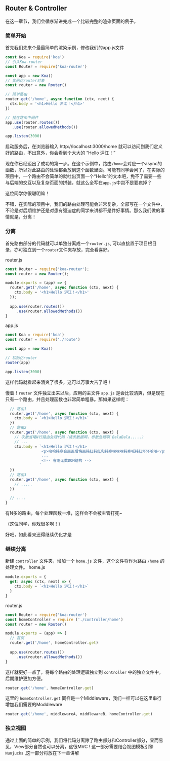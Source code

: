 ## Router & Controller

在这一章节，我们会循序渐进完成一个比较完整的渲染页面的例子。

### 简单开始

首先我们先来个最最简单的渲染示例，修改我们的app.js文件

```js
const Koa = require('koa')
// 引入Koa-router
const Router = require('koa-router')

const app = new Koa()
// 实例化router对象
const router = new Router()

// 简单路由
router.get('/home', async function (ctx, next) {
  ctx.body = '<h1>Hello 沪江！</h1>'    
})

// 挂在路由中间件
app.use(router.routes())
   .use(router.allowedMethods())

app.listen(3000)
```
启动服务后，在浏览器输入 http://localhost:3000/home 就可以访问到我们定义好的路由，不出意外，你会看到个大大的 “Hello 沪江！”

现在你已经迈出了成功的第一步。在这个示例中，路由`/home`会对应一个async的函数，所以对此路由的处理都会放到这个函数里面。可能有同学会问了，在实际的项目中，一个路由不会简单的就吐出页面一个“Hello”的文本吧，免不了需要一些与后端的交互以及复杂页面的拼装，就这么全写在`app.js`中岂不是要疯掉？

这位同学你很聪明嘛！ 

不错，在实际的项目中，我们的路由处理可能会非常复杂，全部写在一个文件中，不论是对后期维护还是对患有强迫症的同学来讲都不是件好事情。那么我们做的事情就是，分离！

### 分离

首先路由部分的代码就可以单独分离成一个`router.js`, 可以直接置于项目根目录，亦可独立到一个`router`文件夹存放，完全看喜好。

router.js
```js
const Router = require('koa-router');
const router = new Router();

module.exports = (app) => {
  router.get('/home', async function (ctx, next) {
    ctx.body = '<h1>Hello 沪江！</h1>'    
  });
  
  app.use(router.routes())
     .use(router.allowedMethods())
}
``` 
app.js
```js
const Koa = require('koa')
const router = require('./route')

const app = new Koa()

// 初始化router
router(app)

app.listen(3000)
```
这样代码就看起来清爽了很多，这可以万事大吉了吧！

慢着！`router` 文件独立出来以后，应用的主文件 `app.js` 是会比较清爽，但是现在只有一个路由，并且处理函数也非常简单粗暴。那如果这样呢：

```js
  // 路由1
  router.get('/home', async function (ctx, next) {
    ctx.body = `<h1>Hello 沪江！</h1>`    
  })
  // 路由2
  router.get('/home', async function (ctx, next) {
    // 次数省略N行路由处理代码（请求数据啊，参数处理啊 BalaBala.....）
    // ...
    ctx.body = `<h1>Hello 沪江！</h1>
                <p>哈哈韩寒会画画后悔画韩红韩红和韩寒嘿嘿嘿韩寒喊韩红坏坏哈哈</p>
                ...
                <!-- 省略无数DOM结构 -->
               `    
  })
  // 路由3
  router.get('/home', async function (ctx, next) {
    // .....    
  })

  // ....
}
```

有N多的路由，每个处理函数一堆，这样会不会被主管打死~ 

（这位同学，你戏很多啊！）

好吧，如此看来还得继续优化才是

### 继续分离

新建 `controller` 文件夹，增加一个 `home.js` 文件，这个文件将作为路由 `/home` 的处理文件。
home.js
```js
module.exports = {
  get: async (ctx, next) => {
    ctx.body = `<h1>Hello 沪江！</h1>` 
  }
}
```

router.js
```js
const Router = require('koa-router')
const homeController = require ('./controller/home')
const router = new Router()

module.exports = (app) => {
  // 首页
  router.get('/home', homeController.get)
  
  app.use(router.routes())
     .use(router.allowedMethods())
}
```

这样就更好一点了，将每个路由的处理逻辑独立到 `controller` 中的独立文件中，后期维护更加方便。

```js
router.get('/home', homeController.get)
```

这里的 `homeController.get` 同样是一个Middleware，我们一样可以在这里串行增加我们需要的Moddleware

```js
router.get('/home', middlewareA, middlewareB, homeController.get)
```

### 独立视图

通过上面的简单的示例，我们将代码分离除了路由部分和Controller部分，显而易见，View部分自然也可以分离，这很MVC ! 这一部分需要结合视图模板引擎 `Nunjucks` ,这一部分将放在下一章讲解



